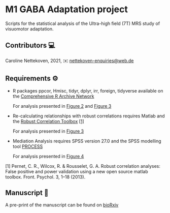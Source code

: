 # M1 GABA Adaptation project
Scripts for the statistical analysis of the Ultra-high field (7T) MRS study of visuomotor adaptation.

## Contributors 💻
Caroline Nettekoven, 2021, ✉️ nettekoven-enquiries@web.de

## Requirements ⚙️
* R packages ppcor, Hmisc, tidyr, dplyr, irr, foreign, tidyverse available on the [Comprehensive R Archive Network](https://cran.r-project.org) 
  
  For analysis presented in [Figure 2](https://www.biorxiv.org/content/biorxiv/early/2021/03/15/2020.12.22.423981/F2.large.jpg) and [Figure 3](https://www.biorxiv.org/content/biorxiv/early/2021/03/15/2020.12.22.423981/F3.large.jpg)
* Re-calculating relationships with robust correlations requires Matlab and the [Robust Correlation Toolbox](https://sourceforge.net/projects/robustcorrtool/files/) [[1]](#1) 
  
  For analysis presented in [Figure 3](https://www.biorxiv.org/content/biorxiv/early/2021/03/15/2020.12.22.423981/F3.large.jpg)
* Mediation Analysis requires SPSS version 27.0 and the SPSS modelling tool [PROCESS](https://www.processmacro.org/index.html)
  
  For analysis presented in [Figure 4](https://www.biorxiv.org/content/biorxiv/early/2021/03/15/2020.12.22.423981/F4.large.jpg)

<a id="1">[1]</a> 
Pernet, C. R., Wilcox, R. & Rousselet, G. A. Robust correlation analyses: False positive and power validation using a new open source matlab toolbox. Front. Psychol. 3, 1–18 (2013).

## Manuscript 📖
A pre-print of the manuscript can be found on [bioRxiv](https://doi.org/10.1101/2020.12.22.423981)

<!-- ## Talks 📈
For a presentation of the results, please see this talk recording from MLMC 2020 [video](https://youtu.be/neCyO5tN754?t=8816) -->
